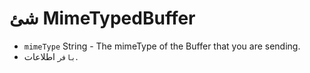 # شئ MimeTypedBuffer

* `mimeType` String - The mimeType of the Buffer that you are sending.
* `بافر` اطلاعات.